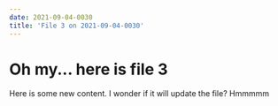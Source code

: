 ```yaml
---
date: 2021-09-04-0030
title: 'File 3 on 2021-09-04-0030'
---
```

# Oh my... here is file 3

Here is some new content. I wonder if it will update the file? Hmmmmm

